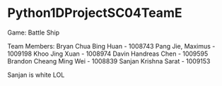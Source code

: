 # Python1DProjectSC04TeamE

Game: Battle Ship

Team Members:
Bryan Chua Bing Huan - 1008743
Pang Jie, Maximus - 1009198
Khoo Jing Xuan - 1008974
Davin Handreas Chen - 1009595
Brandon Cheang Ming Wei - 1008839
Sanjan Krishna Sarat - 1009153

Sanjan is white
LOL


